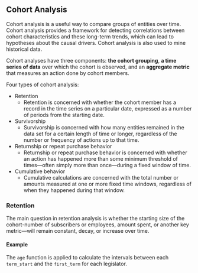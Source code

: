 ## Cohort Analysis

Cohort analysis is a useful way to compare groups of entities over time. Cohort analysis provides a framework for detecting correlations between cohort characteristics and these long-term trends, which can lead to hypotheses about the causal drivers. Cohort analysis is also used to mine historical data.

Cohort analyses have three components: **the cohort grouping**, **a time series of data** over which the cohort is observed, and an **aggregate metric** that measures an action done by cohort members.

Four types of cohort analysis: 
- Retention
  - Retention is concerned with whether the cohort member has a record in the time series on a particular date, expressed as a number of periods from the starting date.
- Survivorship
  - Survivorship is concerned with how many entities remained in the data set for a certain length of time or longer, regardless of the number or frequency of actions up to that time.
- Returnship or repeat purchase behavior
  - Returnship or repeat purchase behavior is concerned with whether an action has happened more than some minimum threshold of times—often simply more than once—during a fixed window of time.
- Cumulative behavior
  - Cumulative calculations are concerned with the total number or amounts measured at one or more fixed time windows, regardless of when they happened during that window.


### Retention
The main question in retention analysis is whether the starting size of the cohort-number of subscribers or employees, amount spent, or another key metric—will remain constant, decay, or increase over time.

#### Example

The `age` function is applied to calculate the intervals between each `term_start` and the `first_term` for each legislator.